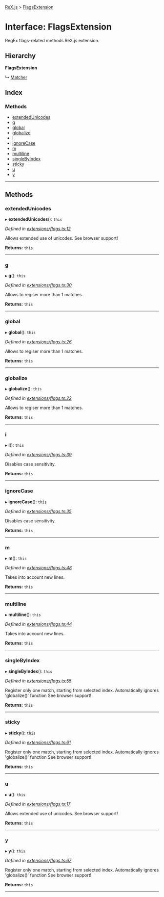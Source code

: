 [ReX.js](../README.md) > [FlagsExtension](../interfaces/flagsextension.md)

# Interface: FlagsExtension

RegEx flags-related methods ReX.js extension.

## Hierarchy

**FlagsExtension**

↳  [Matcher](../classes/matcher.md)

## Index

### Methods

* [extendedUnicodes](flagsextension.md#extendedunicodes)
* [g](flagsextension.md#g)
* [global](flagsextension.md#global)
* [globalize](flagsextension.md#globalize)
* [i](flagsextension.md#i)
* [ignoreCase](flagsextension.md#ignorecase)
* [m](flagsextension.md#m)
* [multiline](flagsextension.md#multiline)
* [singleByIndex](flagsextension.md#singlebyindex)
* [sticky](flagsextension.md#sticky)
* [u](flagsextension.md#u)
* [y](flagsextension.md#y)

---

## Methods

<a id="extendedunicodes"></a>

###  extendedUnicodes

▸ **extendedUnicodes**(): `this`

*Defined in [extensions/flags.ts:12](https://github.com/areknawo/Rex/blob/908eee5/src/extensions/flags.ts#L12)*

Allows extended use of unicodes. See browser support!

**Returns:** `this`

___
<a id="g"></a>

###  g

▸ **g**(): `this`

*Defined in [extensions/flags.ts:30](https://github.com/areknawo/Rex/blob/908eee5/src/extensions/flags.ts#L30)*

Allows to regiser more than 1 matches.

**Returns:** `this`

___
<a id="global"></a>

###  global

▸ **global**(): `this`

*Defined in [extensions/flags.ts:26](https://github.com/areknawo/Rex/blob/908eee5/src/extensions/flags.ts#L26)*

Allows to regiser more than 1 matches.

**Returns:** `this`

___
<a id="globalize"></a>

###  globalize

▸ **globalize**(): `this`

*Defined in [extensions/flags.ts:22](https://github.com/areknawo/Rex/blob/908eee5/src/extensions/flags.ts#L22)*

Allows to regiser more than 1 matches.

**Returns:** `this`

___
<a id="i"></a>

###  i

▸ **i**(): `this`

*Defined in [extensions/flags.ts:39](https://github.com/areknawo/Rex/blob/908eee5/src/extensions/flags.ts#L39)*

Disables case sensitivity.

**Returns:** `this`

___
<a id="ignorecase"></a>

###  ignoreCase

▸ **ignoreCase**(): `this`

*Defined in [extensions/flags.ts:35](https://github.com/areknawo/Rex/blob/908eee5/src/extensions/flags.ts#L35)*

Disables case sensitivity.

**Returns:** `this`

___
<a id="m"></a>

###  m

▸ **m**(): `this`

*Defined in [extensions/flags.ts:48](https://github.com/areknawo/Rex/blob/908eee5/src/extensions/flags.ts#L48)*

Takes into account new lines.

**Returns:** `this`

___
<a id="multiline"></a>

###  multiline

▸ **multiline**(): `this`

*Defined in [extensions/flags.ts:44](https://github.com/areknawo/Rex/blob/908eee5/src/extensions/flags.ts#L44)*

Takes into account new lines.

**Returns:** `this`

___
<a id="singlebyindex"></a>

###  singleByIndex

▸ **singleByIndex**(): `this`

*Defined in [extensions/flags.ts:55](https://github.com/areknawo/Rex/blob/908eee5/src/extensions/flags.ts#L55)*

Register only one match, starting from selected index. Automatically ignores 'globalize()' function See browser support!

**Returns:** `this`

___
<a id="sticky"></a>

###  sticky

▸ **sticky**(): `this`

*Defined in [extensions/flags.ts:61](https://github.com/areknawo/Rex/blob/908eee5/src/extensions/flags.ts#L61)*

Register only one match, starting from selected index. Automatically ignores 'globalize()' function See browser support!

**Returns:** `this`

___
<a id="u"></a>

###  u

▸ **u**(): `this`

*Defined in [extensions/flags.ts:17](https://github.com/areknawo/Rex/blob/908eee5/src/extensions/flags.ts#L17)*

Allows extended use of unicodes. See browser support!

**Returns:** `this`

___
<a id="y"></a>

###  y

▸ **y**(): `this`

*Defined in [extensions/flags.ts:67](https://github.com/areknawo/Rex/blob/908eee5/src/extensions/flags.ts#L67)*

Register only one match, starting from selected index. Automatically ignores 'globalize()' function See browser support!

**Returns:** `this`

___

